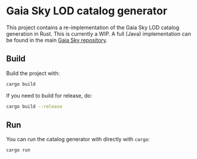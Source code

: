 Gaia Sky LOD catalog generator
==============================

This project contains a re-implementation of the Gaia Sky LOD catalog generation in Rust. This is currently a WIP. A full (Java) implementation can be found in the main [Gaia Sky repository](https://gitlab.com/langurmonkey/gaiasky).

Build
-----

Build the project with:

```bash
cargo build
```

If you need to build for release, do:

```bash
cargo build --release
```

Run 
---

You can run the catalog generator with directly with `cargo`:

```bash
cargo run
```
